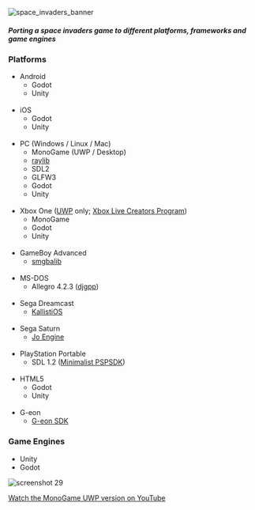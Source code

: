 ![space_invaders_banner](https://user-images.githubusercontent.com/1466920/54886277-a9087a00-4e86-11e9-84b6-07ff961d3888.png)
##### Porting a space invaders game to different platforms, frameworks and game engines

### Platforms
- Android
  - Godot
  - Unity
  <br/>
- iOS
  - Godot
  - Unity
  <br/>
- PC (Windows / Linux / Mac)
  - MonoGame (UWP / Desktop)
  - [raylib](https://www.raylib.com/)
  - SDL2
  - GLFW3
  - Godot
  - Unity
  <br/>
- Xbox One ([UWP](https://docs.microsoft.com/en-us/windows/uwp/design/basics/design-and-ui-intro) only; [Xbox Live Creators Program](https://docs.microsoft.com/en-gb/gaming/xbox-live/get-started-with-creators/get-started-with-xbox-live-creators))
  - MonoGame 
  - Godot
  - Unity
  <br/>
- GameBoy Advanced
    - [smgbalib](http://sebastianmihai.com/main.php?t=40&n=Gameboy-Advance-development-smgbalib-library)
  <br/>
- MS-DOS
    - Allegro 4.2.3 ([djgpp](http://www.delorie.com/djgpp/))
  <br/>
- Sega Dreamcast
    - [KallistiOS](https://segaretro.org/KallistiOS)
  <br/>
- Sega Saturn
    - [Jo Engine](https://jo-engine.org/)
  <br/>
- PlayStation Portable
    - SDL 1.2 ([Minimalist PSPSDK](https://sourceforge.net/projects/minpspw/))
  <br/>
- HTML5
  - Godot
  - Unity
  <br/> 
- G-eon
    - [G-eon SDK](https://github.com/G-eon/g-eon-wiki/wiki)

### Game Engines
- Unity
- Godot

![screenshot 29](https://cloud.githubusercontent.com/assets/1466920/20732319/754e4344-b68e-11e6-9b74-653128c85ec8.png)

[Watch the MonoGame UWP version on YouTube](https://www.youtube.com/watch?v=cywd2-lcHms&feature=youtu.be)
